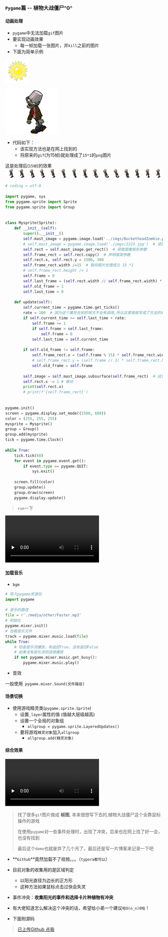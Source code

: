 ### `Pygame`篇 -- **植物大战僵尸^0^**



#### **动画处理**

- `pygame`中无法加载`gif`图片
- 要实现动画效果
  - 每一帧加载一张图片，并`kill`之前的图片
- 下面为简单示例 

![](./res/Sun.gif)

![](./res/BucketheadZombie.gif)

- 代码如下：
  - 该实现方法也是在网上找到的
  - 将原来的`gif`(为15帧)就处理成了`15*1`的`png`图片

这是处理后(`15帧`)的效果![](./res/BucketheadZombie.png)

```python
# coding = utf-8

import pygame, sys
from pygame.sprite import Sprite
from pygame.sprite import Group


class Mysprite(Sprite):
    def __init__(self):
        super().__init__()
        self.mast_image = pygame.image.load('../imgs/BucketheadZombie.png')  # 读取图像
        # self.mast_image = pygame.image.load('./imgs/2223.jpg')  # 读取图像
        self.rect = self.mast_image.get_rect()  # 获取图像矩形参数
        self.frame_rect = self.rect.copy()  # 声明框架参数
        self.rect.x, self.rect.y = 1500, 300
        self.frame_rect.width /=15  # 我将图片处理成立 15 *1
        # self.frame_rect.height /= 1
        self.frame = 0
        self.last_frame = (self.rect.width // self.frame_rect.width) * (self.rect.height // self.frame_rect.height) - 1
        self.old_frame = 1
        self.last_time = 0

    def update(self):
        self.current_time = pygame.time.get_ticks()
        rate = 100  # 因为这个属性在别的地方不会有调用,所以这里我就写成了方法的局部变量
        if self.current_time >= self.last_time + rate:
            self.frame += 1
            if self.frame > self.last_frame:
                self.frame = 0
            self.last_time = self.current_time

        if self.old_frame != self.frame:
            self.frame_rect.x = (self.frame % 15) * self.frame_rect.width
            # self.frame_rect.y = (self.frame // 3) * self.frame_rect.height
            self.old_frame = self.frame

        self.image = self.mast_image.subsurface(self.frame_rect)  # 这里就是在生成子表面
        self.rect.x -= 1 # 移动
        print(self.rect.x)
        # print(f'{self.frame_rect}')


pygame.init()
screen = pygame.display.set_mode((1500, 600))
color = (255, 255, 255)
mysprite = Mysprite()
group = Group()
group.add(mysprite)
tick = pygame.time.Clock()

while True:
    tick.tick(60)
    for event in pygame.event.get():
        if event.type == pygame.QUIT:
            sys.exit()

    screen.fill(color)
    group.update()
    group.draw(screen)
    pygame.display.update()
```

> `run`一下

<video id="video" controls="" preload="none">
    <source id="mp4" src="./res/zombie.mp4" type="video/mp4">
</video>



#### 加载音乐

- `bgm`

```python
# 导入pygame资源包
import pygame

# 音乐的路径
file = r'./media/other/Faster.mp3'
# 初始化
pygame.mixer.init()
# 加载音乐文件
track = pygame.mixer.music.load(file)
while True:
    # 检查音乐流播放，有返回True，没有返回False
    # 如果没有音乐流则选择播放
    if not pygame.mixer.music.get_busy():
        pygame.mixer.music.play()
```



- 音效

一般使用` pygame.mixer.Sound(文件路径)`



#### 场景切换

- 使用游戏精灵类(`pygame.sprite.Sprite`)
  - 设置`_layer`属性的值  (值越大层级越高)
  - 设置一个全局的对象组
    - `allgroup = pygame.sprite.LayeredUpdates()`
  - 要将游戏`精灵对象`加入`allgroup`
    - `allgroup.add(精灵对象)`



#### 综合效果

<video id="video" controls="" preload="none">
    <source id="mp4" src="./res/plant.mp4" type="video/mp4">
</video>



> 找了很多`gif`图片做成 **帧图**, 本来很想写下去的,植物大战僵尸这个全靠鼠标操作的游戏
>
> 在使用`pygame`对一些事件处理时，出现了冲突，后来也在网上找了好一会，也没有找到
>
> 最后这个`demo`也就废弃了几个月了，最后还是写一片博客来记录一下吧



- **`Github`**竟然加载不了视频。。。（`typora都可以`）

- 目前对象的收集用的是区域判定
  - 以阳光直径为边长的正方形
  - 这种方法如果鼠标点击过快会失灵
- 事件冲突：**收集阳光的事件和选择卡片种植物有冲突**
- 有大佬知道怎么解决这个冲突的话，希望给小弟一个建议`哈O(∩_∩)O哈`！



- 下面附源码

> [已上传Github  点我](https://github.com/chongjing001/Python-Advance/tree/master/Pygame/code/plantDemo)

